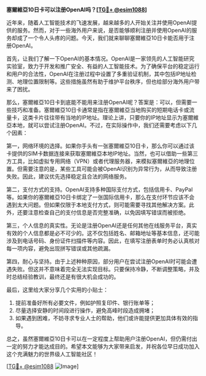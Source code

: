 **塞爾維亞10日卡可以注册OpenAI吗？[[TG💪+ @esim1088](https://t.me/s/esim1088)]**

近年来，随着人工智能技术的飞速发展，越来越多的人开始关注并使用OpenAI提供的服务。然而，对于一些海外用户来说，是否能够顺利注册并使用OpenAI的服务却成了一个令人头疼的问题。今天，我们就来聊聊塞爾維亞10日卡能否用于注册OpenAI。

首先，让我们了解一下OpenAI的基本情况。OpenAI是一家领先的人工智能研究实验室，致力于开发和推广安全、有益的人工智能技术。为了确保平台的稳定运行和用户的合法性，OpenAI在注册过程中设置了多重验证机制，其中包括IP地址检测、地理位置限制等。这些措施虽然有助于维护平台秩序，但也给部分海外用户带来了困扰。

那么，塞爾維亞10日卡到底能不能用来注册OpenAI呢？答案是：可以，但需要一些技巧和准备。塞爾維亞10日卡通常是指在塞爾維亞当地购买的短期电话卡或流量卡，这类卡片往往带有当地的IP地址。理论上讲，只要你的IP地址显示为塞爾維亞本地，就可以尝试注册OpenAI。不过，在实际操作中，我们还需要考虑以下几个因素：

第一，网络环境的选择。如果你手头有一张塞爾維亞10日卡，那么你可以通过该卡提供的SIM卡数据连接来获取塞爾維亞本地IP地址。当然，也可以借助一些第三方工具，比如虚拟专用网络（VPN）或者代理服务器，来模拟塞爾維亞的地理位置。但需要注意的是，某些工具可能会被OpenAI识别为异常行为，从而导致注册失败。因此，建议优先选择稳定且合法的网络服务。

第二，支付方式的支持。OpenAI支持多种国际支付方式，包括信用卡、PayPal等。如果你的塞爾維亞10日卡绑定了一张国际信用卡，那么在支付环节应该不会遇到太大问题。但如果仅限于本地支付方式，则可能需要寻找其他解决方案。此外，还要注意检查自己的支付信息是否完整准确，以免因填写错误而被拒绝。

第三，个人信息的真实性。无论是注册OpenAI还是任何其他在线服务平台，真实有效的个人信息都是必不可少的。这不仅包括姓名、邮箱地址等基本信息，还可能涉及到电话号码、身份证件扫描件等内容。因此，在填写注册表单时务必认真核对每一项内容，避免出现拼写错误或其他疏漏。

第四，耐心与坚持。由于上述种种原因，部分用户在尝试注册OpenAI时可能会遭遇失败。但这并不意味着完全无法实现目标。只要保持冷静，不断调整策略，并及时总结经验教训，最终还是有很大机会成功的。

最后，这里给大家分享几个实用的小贴士：
1. 提前准备好所有必要文件，例如护照复印件、银行账单等；
2. 尽量选择安静的时间段进行操作，避免高峰时段造成拥堵；
3. 如果遇到困难，不妨寻求专业人士的帮助，他们或许能提供更加具体有效的指导。

总之，虽然塞爾維亞10日卡可以在一定程度上帮助用户注册OpenAI，但仍需付出一定的努力才能达成目的。希望本文能够为大家带来启发，并祝各位早日成功加入这个充满魅力的世界级人工智能社区！

[[TG💪+ @esim1088](https://t.me/s/esim1088) ![Image](https://i.postimg.cc/4NQfJmqS/Snipaste-2025-05-13-00-14-12.png)]